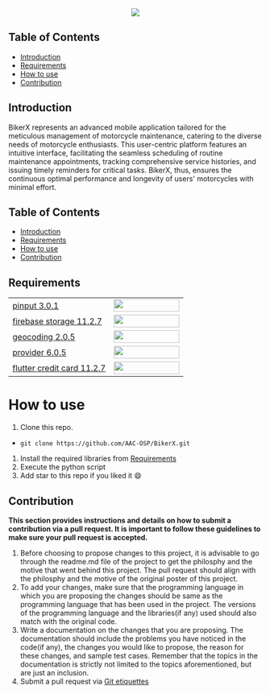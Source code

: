 <div align="center">
 <img src="https://imgur.com/ZrFwZhg.png">
</div>

## Table of Contents
- [Introduction](#introduction) <br>
- [Requirements](#requirements) <br>
- [How to use](#installation-and-usage) <br>
- [Contribution](#contribution)

## Introduction 
BikerX represents an advanced mobile application tailored for the meticulous management of motorcycle maintenance, catering to the diverse needs of motorcycle enthusiasts. This user-centric platform features an intuitive interface, facilitating the seamless scheduling of routine maintenance appointments, tracking comprehensive service histories, and issuing timely reminders for critical tasks. BikerX, thus, ensures the continuous optimal performance and longevity of users' motorcycles with minimal effort.

## Table of Contents
- [Introduction](#introduction) <br>
- [Requirements](#requirements) <br>
- [How to use](#installation-and-usage) <br>
- [Contribution](#contribution)
  
## Requirements
|||
|--|--|
|[pinput 3.0.1](https://www.python.org)|<img src="https://imgur.com/68Q9X2h.png" width="130px" height="25px"></a><br>|
|[firebase storage 11.2.7](https://github.com/flairNLP/flair)|<img src="https://imgur.com/9ZXPj2Q.png" width="130px" height="25px"></a><br>|
|[geocoding 2.0.5](https://streamlit.io)|<img src="https://imgur.com/Amcsd6l.png" width="130px" height="25px"></a><br>|
|[provider 6.0.5](https://pypi.org/project/easyocr/)|<img src="https://imgur.com/yMvnYDA.png" width="130px" height="25px"></a><br>|
|[flutter credit card 11.2.7](https://matplotlib.org)|<img src="https://imgur.com/Vldhexn.png" width="130px" height="25px"></a><br>|

# How to use
1. Clone this repo. <br>
-  ```terminal
   git clone https://github.com/AAC-OSP/BikerX.git
   ```

1. Install the required libraries from [Requirements](#requirements) <br>
1. Execute the python script <br>
1. Add star to this repo if you liked it 😄


## Contribution 
**This section provides instructions and details on how to submit a contribution via a pull request. It is important to follow these guidelines to make sure your pull request is accepted.**
1. Before choosing to propose changes to this project, it is advisable to go through the readme.md file of the project to get the philosphy and the motive that went behind this project. The pull request should align with the philosphy and the motive of the original poster of this project.
2. To add your changes, make sure that the programming language in which you are proposing the changes should be same as the programming language that has been used in the project. The versions of the programming language and the libraries(if any) used should also match with the original code.
3. Write a documentation on the changes that you are proposing. The documentation should include the problems you have noticed in the code(if any), the changes you would like to propose, the reason for these changes, and sample test cases. Remember that the topics in the documentation is strictly not limited to the topics aforementioned, but are just an inclusion.
4. Submit a pull request via [Git etiquettes](https://gist.github.com/mikepea/863f63d6e37281e329f8) 
